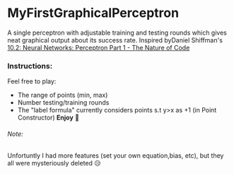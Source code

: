 # MyFirstGraphicalPerceptron
A single perceptron with adjustable  training and testing rounds which gives neat graphical output about its success rate. Inspired byDaniel Shiffman's [10.2: Neural Networks: Perceptron Part 1 - The Nature of Code
](https://www.youtube.com/watch?v=ntKn5TPHHAk&list=PLRqwX-V7Uu6Y7MdSCaIfsxc561QI0U0Tb&index=2&t=1983s)


### Instructions: 
Feel free to play: 
- The range of points (min, max)
- Number testing/training rounds
- The "label formula" currently considers points s.t y>x as +1 (in Point Constructor)
**Enjoy** 🤗 

###### Note: 
Unfortuntly I had more features (set your own equation,bias, etc), but they all were mysteriously deleted 😥